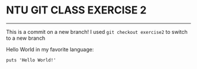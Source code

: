 # NTU GIT CLASS EXERCISE 2
----------------------------------------------
This is a commit on a new branch! I used `git checkout exercise2` to switch to a new branch

Hello World in my favorite language:

```
puts 'Hello World!'	
```